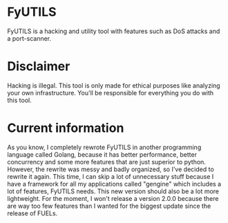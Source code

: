 # FyUTILS
FyUTILS is a hacking and utility tool with features such as DoS attacks and a port-scanner.

# Disclaimer
Hacking is illegal. This tool is only made for ethical purposes like analyzing your own infrastructure. You'll be responsible for everything you do with this tool.

# Current information
As you know, I completely rewrote FyUTILS in another programming language called Golang, because it has better performance, better concurrency and some more
features that are just superior to python. However, the rewrite was messy and badly organized, so I've decided to rewrite it again. This time, I can skip a lot of unnecessary
stuff because I have a framework for all my applications called "gengine" which includes a lot of features, FyUTILS needs. This new version should also be a lot more lightweight.
For the moment, I won't release a version 2.0.0 because there are way too few features than I wanted for the biggest update since the release of FUELs. 
